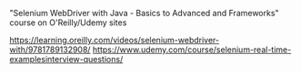 "Selenium WebDriver with Java - Basics to Advanced and Frameworks" course on O'Reilly/Udemy sites

https://learning.oreilly.com/videos/selenium-webdriver-with/9781789132908/
https://www.udemy.com/course/selenium-real-time-examplesinterview-questions/
